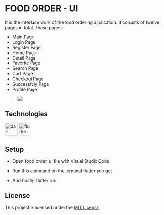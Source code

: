 # FOOD ORDER - UI
It is the interface work of the food ordering application. It consists of twelve pages in total. These pages:
- Main Page
- Login Page
- Register Page
- Home Page
- Detail Page
- Favorite Page
- Search Page
- Cart Page
- Checkout Page
- Successfuly Page
- Profile Page

> ![](/task.png)

## Technologies
<img src="https://www.vectorlogo.zone/logos/dartlang/dartlang-icon.svg" alt="dart" width="40" height="40"/> <img src="https://www.vectorlogo.zone/logos/flutterio/flutterio-icon.svg" alt="flutter" width="40" height="40"/>

## Setup
- Open food_order_ui file with Visual Studio Code

- Run this command on the terminal flutter pub get

- And finally, flutter run

## License
This project is licensed under the [MIT License](https://github.com/iremaysel/food_order_ui/blob/master/LICENSE).

